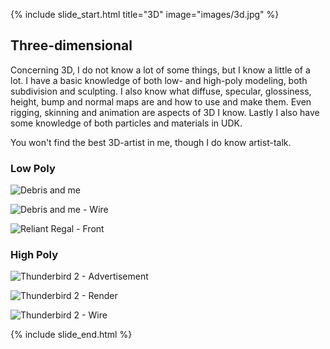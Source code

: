 {% include slide_start.html title="3D" image="images/3d.jpg" %}

## Three-dimensional

Concerning 3D, I do not know a lot of some things, but I know a little of a lot. I have a basic knowledge of both low- and high-poly modeling, both subdivision and sculpting. I also know what diffuse, specular, glossiness, height, bump and normal maps are and how to use and make them. Even rigging, skinning and animation are aspects of 3D I know. Lastly I also have some knowledge of both particles and materials in UDK.

You won't find the best 3D-artist in me, though I do know artist-talk.


### Low Poly

![Debris and me](//farm7.staticflickr.com/6073/6093032335_300cc5b2ef_z.jpg)

![Debris and me - Wire](//farm7.staticflickr.com/6074/6093034201_6398c8715f_z.jpg)

![Reliant Regal - Front](//farm7.staticflickr.com/6194/6093565780_f36a33228a_z.jpg)


### High Poly

![Thunderbird 2 - Advertisement](//farm7.staticflickr.com/6199/6093035619_d74b1269ec_b.jpg)

![Thunderbird 2 - Render](//farm7.staticflickr.com/6066/6093034809_125e7df77c_z.jpg)

![Thunderbird 2 - Wire](//farm7.staticflickr.com/6198/6093035821_b89d234f31_z.jpg)



{% include slide_end.html %}
